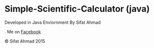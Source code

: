# Simple-Scientific-Calculator (java)
<p>Developed in Java Enviornment By Sifat Ahmad</p>. Me on 
       <A HREF="www.facebook.com/iamsifat.ahmad"> Facebook </A> 
       <p>© Sifat Ahmad 2015</p>
